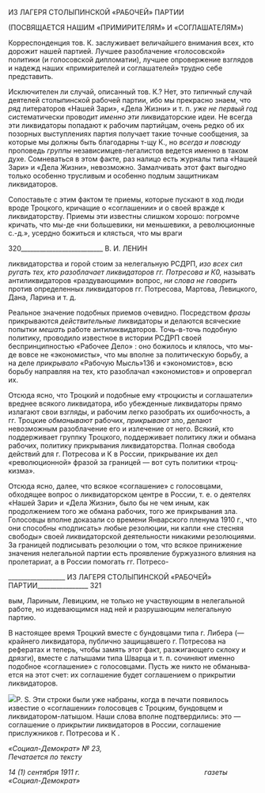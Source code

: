 ИЗ ЛАГЕРЯ СТОЛЫПИНСКОЙ «РАБОЧЕЙ» ПАРТИИ

(ПОСВЯЩАЕТСЯ НАШИМ «ПРИМИРИТЕЛЯМ» И «СОГЛАШАТЕЛЯМ»)

Корреспонденция тов. К. заслуживает величайшего внимания всех, кто дорожит нашей партией. Лучшее разоблачение «голосовской» политики (и голосовской дипло­матии), лучшее опровержение взглядов и надежд наших «примирителей и соглашате­лей» трудно себе представить.

Исключителен ли случай, описанный тов. К.? Нет, это _типичный_ случай деятелей столыпинской рабочей партии, ибо мы прекрасно знаем, что _ряд_ литераторов «Нашей Зари», «Дела Жизни» и т. п. _уже не первый год_ систематически проводит _именно эти_ ликвидаторские идеи. Не всегда эти ликвидаторы попадают к рабочим партийцам, очень редко об их позорных выступлениях партия получает такие точные сообщения, за которые мы должны быть благодарны т-щу К., но _всегда и повсюду_ проповедь _груп­пы_ независимцев-легалистов ведется именно в таком духе. Сомневаться в этом факте, раз налицо есть журналы типа «Нашей Зари» и «Дела Жизни», невозможно. Замалчи­вать этот факт выгодно только особенно трусливым и особенно подлым защитникам ликвидаторов.

Сопоставьте с этим фактом те приемы, которые пускают в ход люди вроде Троцкого, кричащие о «соглашении» и о своей вражде к ликвидаторству. Приемы эти известны слишком хорошо: погромче кричать, что мы-де «ни большевики, ни меньшевики, а ре­волюционные с.-д.», усердно божиться и клясться, что мы враги

  

320__________________________ В. И. ЛЕНИН

ликвидаторства и горой стоим за нелегальную РСДРП, _изо всех сил ругать тех, кто разоблачает ликвидаторов гг. Потресова и К0,_ называть антиликвидаторов «разду­вающими» вопрос, _ни слова не говорить_ против определенных ликвидаторов гг. Потре­сова, Мартова, Левицкого, Дана, Ларина и т. д.

Реальное значение подобных приемов очевидно. Посредством _фразы_ прикрываются _действительные_ ликвидаторы и делаются всяческие попытки _мешать_ работе антилик­видаторов. Точь-в-точь подобную политику, проводило известное в истории РСДРП своей беспринципностью «Рабочее Дело» : оно божилось и клялось, что мы-де вовсе не «экономисты», что мы вполне за политическую борьбу, а на деле _прикрывало_ «Рабо­чую Мысль»136 и «экономистов», всю борьбу направляя на тех, кто разоблачал «эконо­мистов» и опровергал их.

Отсюда ясно, что Троцкий и подобные ему «троцкисты и соглашатели» вреднее вся­кого ликвидатора, ибо убежденные ликвидаторы прямо излагают свои взгляды, и рабо­чим легко разобрать их ошибочность, а гг. Троцкие _обманывают_ рабочих, _прикрывают_ зло, делают невозможным разоблачение его и излечение от него. Всякий, кто поддер­живает группку Троцкого, поддерживает политику лжи и обмана рабочих, политику прикрывания ликвидаторства. Полная свобода действий для г. Потресова и К в России, прикрывание их дел «революционной» фразой за границей — вот суть политики «троц­кизма».

Отсюда ясно, далее, что всякое «соглашение» с голосовцами, обходящее вопрос о ликвидаторском центре в России, т. е. о деятелях «Нашей Зари» и «Дела Жизни», было бы не чем иным, как продолжением того же обмана рабочих, того же прикрывания зла. Голосовцы вполне доказали со времени Январского пленума 1910 г., что они способны «подписать» любые резолюции, ни капли «не стесняя свободы» своей ликвидаторской деятельности никакими резолюциями. За границей подписывать резолюции о том, что всякое принижение значения нелегальной партии есть проявление буржуазного влия­ния на пролетариат, а в России помогать гг. Потресо-

  

__________________ ИЗ ЛАГЕРЯ СТОЛЫПИНСКОЙ «РАБОЧЕЙ» ПАРТИИ________________ 321

вым, Лариным, Левицким, не только не участвующим в нелегальной работе, но изде­вающимся над ней и разрушающим нелегальную партию.

В настоящее время Троцкий вместе с бундовцами типа г. Либера (— крайнего лик­видатора, публично защищавшего г. Потресова на рефератах и теперь, чтобы замять этот факт, разжигающего склоку и дрязги), вместе с латышами типа Шварца и т. п. со­чиняют именно подобное «соглашение» с голосовцами. Пусть же никто не обманыва­ется на этот счет: их соглашение будет соглашением о прикрытии ликвидаторов.

![](file:///C:/Users/bot32/AppData/Local/Temp/msohtmlclip1/01/clip_image001.png)P. S. Эти строки были уже набраны, когда в печати появилось известие о «соглаше­нии» голосовцев с Троцким, бундовцем и ликвидатором-латышом. Наши слова вполне подтвердились: это — соглашение о _прикрытии_ ликвидаторов в России, соглашение прислужников г. Потресова и К .

_«Социал-Демократ» № 23,                                                                 Печатается по тексту_

_14 (1) сентября 1911 г.                                                                газеты «Социал-Демократ»_